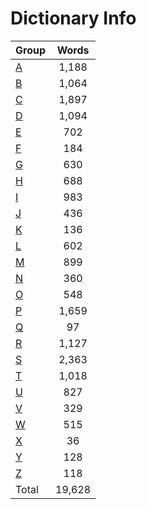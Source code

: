 ﻿Dictionary Info
=======


|Group|Words|
|-----|:------:|
|[A](A.json)|1,188|
|[B](B.json)|1,064|
|[C](C.json)|1,897|
|[D](D.json)|1,094|
|[E](E.json)|702|
|[F](F.json)|184|
|[G](G.json)|630|
|[H](H.json)|688|
|[I](I.json)|983|
|[J](J.json)|436|
|[K](K.json)|136|
|[L](L.json)|602|
|[M](M.json)|899|
|[N](N.json)|360|
|[O](O.json)|548|
|[P](P.json)|1,659|
|[Q](Q.json)|97|
|[R](R.json)|1,127|
|[S](S.json)|2,363|
|[T](T.json)|1,018|
|[U](U.json)|827|
|[V](V.json)|329|
|[W](W.json)|515|
|[X](X.json)|36|
|[Y](Y.json)|128|
|[Z](Z.json)|118|
|Total|19,628|
